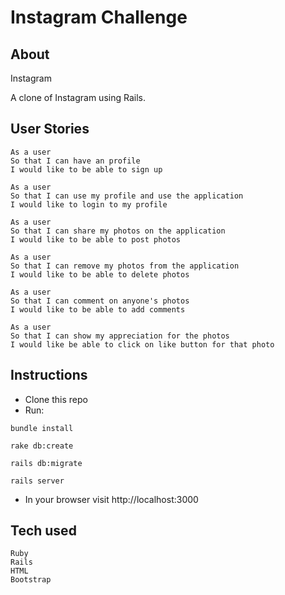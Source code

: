 Instagram Challenge
===================

## About

Instagram

A clone of Instagram using Rails.


## User Stories

```
As a user
So that I can have an profile
I would like to be able to sign up
```

```
As a user
So that I can use my profile and use the application
I would like to login to my profile
```

```
As a user
So that I can share my photos on the application
I would like to be able to post photos
```

```
As a user
So that I can remove my photos from the application
I would like to be able to delete photos
```

```
As a user
So that I can comment on anyone's photos
I would like to be able to add comments
```

```
As a user
So that I can show my appreciation for the photos
I would like be able to click on like button for that photo
```

## Instructions

* Clone this repo
* Run:
```
bundle install
```
```
rake db:create
```
```
rails db:migrate
```
```
rails server
```
* In your browser visit http://localhost:3000

## Tech used

```
Ruby
Rails
HTML
Bootstrap
```


